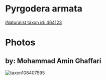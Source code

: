 
Pyrgodera armata
================
  
[iNaturalist taxon id: 464123](https://www.inaturalist.org/taxa/464123)
# Photos

## by: Mohammad Amin Ghaffari
  
![taxon108407595](https://inaturalist-open-data.s3.amazonaws.com/photos/116186511/medium.jpeg)